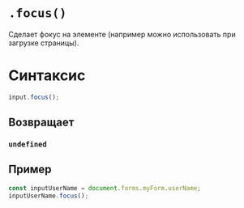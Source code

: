 # `.focus()`

Сделает фокус на элементе (например можно использовать при загрузке страницы).

# Синтаксис

```js
input.focus();
```

## Возвращает

### `undefined`

## Пример

```js
const inputUserName = document.forms.myForm.userName;
inputUserName.focus();
```
